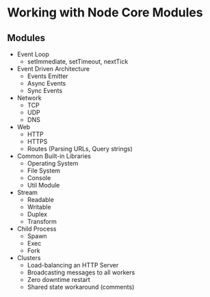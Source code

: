 # Working with Node Core Modules

## Modules
- Event Loop
  - setImmediate, setTimeout, nextTick
- Event Driven Architecture
  - Events Emitter
  - Async Events
  - Sync Events
- Network
  - TCP
  - UDP
  - DNS
- Web 
  - HTTP
  - HTTPS
  - Routes (Parsing URLs, Query strings)
- Common Built-in Libraries
  - Operating System
  - File System
  - Console
  - Util Module
- Stream
  - Readable
  - Writable
  - Duplex
  - Transform
- Child Process
  - Spawn
  - Exec
  - Fork
- Clusters
  - Load-balancing an HTTP Server
  - Broadcasting messages to all workers
  - Zero downtime restart
  - Shared state workaround (comments)

